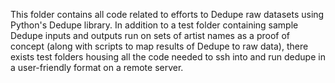 This folder contains all code related to efforts to Dedupe raw datasets using Python's Dedupe library. 
In addition to a test folder containing sample Dedupe inputs and outputs run on sets of artist names 
as a proof of concept (along with scripts to map results of Dedupe to raw data), there exists test
folders housing all the code needed to ssh into and run dedupe in a user-friendly format on a remote server.
